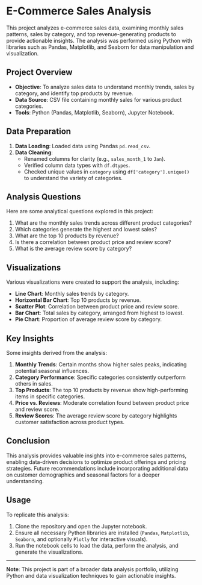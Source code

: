 # E-Commerce Sales Analysis

This project analyzes e-commerce sales data, examining monthly sales patterns, sales by category, and top revenue-generating products to provide actionable insights. The analysis was performed using Python with libraries such as Pandas, Matplotlib, and Seaborn for data manipulation and visualization.

## Project Overview

- **Objective**: To analyze sales data to understand monthly trends, sales by category, and identify top products by revenue.
- **Data Source**: CSV file containing monthly sales for various product categories.
- **Tools**: Python (Pandas, Matplotlib, Seaborn), Jupyter Notebook.

## Data Preparation

1. **Data Loading**: Loaded data using Pandas `pd.read_csv`.
2. **Data Cleaning**:
   - Renamed columns for clarity (e.g., `sales_month_1` to `Jan`).
   - Verified column data types with `df.dtypes`.
   - Checked unique values in `category` using `df['category'].unique()` to understand the variety of categories.

## Analysis Questions

Here are some analytical questions explored in this project:

1. What are the monthly sales trends across different product categories?
2. Which categories generate the highest and lowest sales?
3. What are the top 10 products by revenue?
4. Is there a correlation between product price and review score?
5. What is the average review score by category?

## Visualizations

Various visualizations were created to support the analysis, including:

- **Line Chart**: Monthly sales trends by category.
- **Horizontal Bar Chart**: Top 10 products by revenue.
- **Scatter Plot**: Correlation between product price and review score.
- **Bar Chart**: Total sales by category, arranged from highest to lowest.
- **Pie Chart**: Proportion of average review score by category.

## Key Insights

Some insights derived from the analysis:

1. **Monthly Trends**: Certain months show higher sales peaks, indicating potential seasonal influences.
2. **Category Performance**: Specific categories consistently outperform others in sales.
3. **Top Products**: The top 10 products by revenue show high-performing items in specific categories.
4. **Price vs. Reviews**: Moderate correlation found between product price and review score.
5. **Review Scores**: The average review score by category highlights customer satisfaction across product types.

## Conclusion

This analysis provides valuable insights into e-commerce sales patterns, enabling data-driven decisions to optimize product offerings and pricing strategies. Future recommendations include incorporating additional data on customer demographics and seasonal factors for a deeper understanding.

## Usage

To replicate this analysis:

1. Clone the repository and open the Jupyter notebook.
2. Ensure all necessary Python libraries are installed (`Pandas`, `Matplotlib`, `Seaborn`, and optionally `Plotly` for interactive visuals).
3. Run the notebook cells to load the data, perform the analysis, and generate the visualizations.

---

**Note**: This project is part of a broader data analysis portfolio, utilizing Python and data visualization techniques to gain actionable insights.

